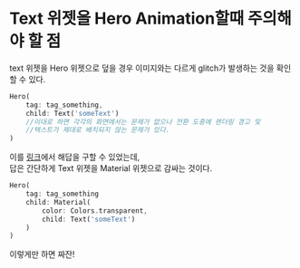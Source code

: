 # Text 위젯을 Hero Animation할때 주의해야 할 점

text 위젯을 Hero 위젯으로 덮을 경우 이미지와는 다르게 glitch가 발생하는 것을 확인할 수 있다.  

```dart
Hero(
    tag: tag_something,
    child: Text('someText')
    //이대로 하면 각각의 화면에서는 문제가 없으나 전환 도중에 렌더링 경고 및
    //텍스트가 제대로 배치되지 않는 문제가 있다.
)
```

이를 [링크](https://github.com/flutter/flutter/issues/12463)에서 해답을 구할 수 있었는데,  
답은 간단하게 Text 위젯을 Material 위젯으로 감싸는 것이다.

```dart
Hero(
    tag: tag_something
    child: Material(
        color: Colors.transparent,
        child: Text('someText')
    )
)
```

이렇게만 하면 짜잔!